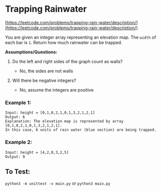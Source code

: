 # Trapping Rainwater

[https://leetcode.com/problems/trapping-rain-water/description/](https://leetcode.com/problems/trapping-rain-water/description/)

You are given an integer array representing an elevation map.  The `width` of each bar is `1`. Return how much rainwater can be trapped. 

**Assumptions/Questions:**

1. Do the left and right sides of the graph count as walls?
   * No, the sides are not walls
   
2. Will there be negative integers?
   * No, assume the integers are positive


### Example 1:

```
Input: height = [0,1,0,2,1,0,1,3,2,1,2,1]
Output: 6
Explanation: The elevation map is represented by array [0,1,0,2,1,0,1,3,2,1,2,1]. 
In this case, 6 units of rain water (blue section) are being trapped.
```

### Example 2:

```
Input: height = [4,2,0,3,2,5]
Output: 9
```

## To Test:

`python3 -m unittest -v main.py`
or
`python3 main.py`

